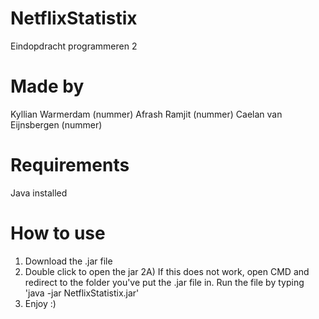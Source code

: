 # NetflixStatistix
Eindopdracht programmeren 2

# Made by
Kyllian Warmerdam (nummer)
Afrash Ramjit (nummer)
Caelan van Eijnsbergen (nummer)

# Requirements

Java installed

# How to use
1) Download the .jar file
2) Double click to open the jar 
2A) If this does not work, open CMD and redirect to the folder you've put the .jar file in. Run the file by typing 'java -jar NetflixStatistix.jar'
3) Enjoy :)
